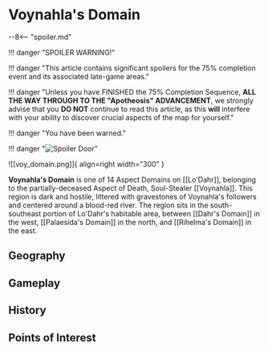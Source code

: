 # Voynahla's Domain

--8<-- "spoiler.md"

!!! danger "SPOILER WARNING!"

!!! danger "This article contains significant spoilers for the 75% completion event and its associated late-game areas."

!!! danger "Unless you have FINISHED the 75% Completion Sequence, **ALL THE WAY THROUGH TO THE "Apotheosis" ADVANCEMENT**, we strongly advise that you **DO NOT** continue to read this article, as this **will** interfere with your ability to discover crucial aspects of the map for yourself."

!!! danger "You have been warned."

!!! danger "![Spoiler Door](/assets/img/spoiler_door.png)"

![[voy_domain.png]]{ align=right width=”300” }

**Voynahla's Domain** is one of 14 Aspect Domains on [[Lo'Dahr]], belonging to the partially-deceased Aspect of Death, Soul-Stealer [[Voynahla]]. This region is dark and hostile, littered with gravestones of Voynahla's followers and centered around a blood-red river. The region sits in the south-southeast portion of Lo'Dahr's habitable area, between [[Dahr's Domain]] in the west, [[Palaesida's Domain]] in the north, and [[Rihelma's Domain]] in the east.

## Geography

## Gameplay

## History

## Points of Interest